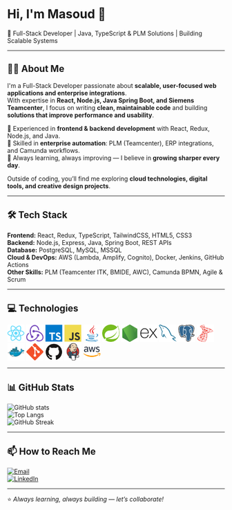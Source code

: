 # Hi, I'm Masoud 👋

🚀 Full-Stack Developer | Java, TypeScript & PLM Solutions | Building Scalable Systems

---

## 👨‍💻 About Me

I'm a Full-Stack Developer passionate about **scalable, user-focused web applications and enterprise integrations**.  
With expertise in **React, Node.js, Java Spring Boot, and Siemens Teamcenter**, I focus on writing **clean, maintainable code** and building **solutions that improve performance and usability**.

🔹 Experienced in **frontend & backend development** with React, Redux, Node.js, and Java.  
🔹 Skilled in **enterprise automation**: PLM (Teamcenter), ERP integrations, and Camunda workflows.  
🔹 Always learning, always improving — I believe in **growing sharper every day**.

Outside of coding, you’ll find me exploring **cloud technologies, digital tools, and creative design projects**.

---

## 🛠 Tech Stack

**Frontend:** React, Redux, TypeScript, TailwindCSS, HTML5, CSS3  
**Backend:** Node.js, Express, Java, Spring Boot, REST APIs  
**Database:** PostgreSQL, MySQL, MSSQL  
**Cloud & DevOps:** AWS (Lambda, Amplify, Cognito), Docker, Jenkins, GitHub Actions  
**Other Skills:** PLM (Teamcenter ITK, BMIDE, AWC), Camunda BPMN, Agile & Scrum

---

## 💻 Technologies

<p>
  <img src="https://github.com/devicons/devicon/blob/v2.17.0/icons/react/react-original.svg" width="40" height="40"/>
  <img src="https://github.com/devicons/devicon/blob/v2.17.0/icons/redux/redux-original.svg" width="40" height="40"/>
  <img src="https://github.com/devicons/devicon/blob/v2.17.0/icons/typescript/typescript-original.svg" width="40" height="40"/>
  <img src="https://github.com/devicons/devicon/blob/v2.17.0/icons/javascript/javascript-original.svg" width="40" height="40"/>
  <img src="https://github.com/devicons/devicon/blob/v2.17.0/icons/java/java-original.svg" width="40" height="40"/>
  <img src="https://github.com/devicons/devicon/blob/v2.17.0/icons/spring/spring-original.svg" width="40" height="40"/>
  <img src="https://github.com/devicons/devicon/blob/v2.17.0/icons/nodejs/nodejs-original.svg" width="40" height="40"/>
  <img src="https://github.com/devicons/devicon/blob/v2.17.0/icons/express/express-original.svg" width="40" height="40"/>
  <img src="https://github.com/devicons/devicon/blob/v2.17.0/icons/mysql/mysql-original.svg" width="40" height="40"/>
  <img src="https://github.com/devicons/devicon/blob/v2.17.0/icons/postgresql/postgresql-original.svg" width="40" height="40"/>
  <img src="https://github.com/devicons/devicon/blob/v2.17.0/icons/microsoftsqlserver/microsoftsqlserver-plain.svg" width="40" height="40"/>
  <img src="https://github.com/devicons/devicon/blob/v2.17.0/icons/docker/docker-original.svg" width="40" height="40"/>
  <img src="https://github.com/devicons/devicon/blob/v2.17.0/icons/git/git-original.svg" width="40" height="40"/>
  <img src="https://github.com/devicons/devicon/blob/v2.17.0/icons/github/github-original.svg" width="40" height="40"/>
  <img src="https://github.com/devicons/devicon/blob/v2.17.0/icons/jenkins/jenkins-original.svg" width="40" height="40"/>
  <img src="https://github.com/devicons/devicon/blob/v2.17.0/icons/amazonwebservices/amazonwebservices-original-wordmark.svg" width="40" height="40"/>
</p>

---

## 📊 GitHub Stats

![GitHub stats](https://github-readme-stats.vercel.app/api?username=JeffiProgrammer&show_icons=true&theme=radical)  
![Top Langs](https://github-readme-stats.vercel.app/api/top-langs/?username=JeffiProgrammer&layout=compact&theme=radical)  
![GitHub Streak](https://streak-stats.demolab.com?user=JeffiProgrammer&theme=radical&hide_border=false)

---

## 📫 How to Reach Me

[![Email](https://img.shields.io/badge/Email-fx.ranjbaran%40gmail.com-red?style=for-the-badge&logo=gmail&logoColor=white)](mailto:fx.ranjbaran@gmail.com)  
[![LinkedIn](https://img.shields.io/badge/LinkedIn-Masoud%20Ranjbaran-blue?style=for-the-badge&logo=linkedin&logoColor=white)](https://www.linkedin.com/in/masoud-ranjbaran-78b478117/)

---

⭐️ _Always learning, always building — let’s collaborate!_
